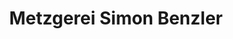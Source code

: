 ---
title: "Metzgerei Simon Benzler"
url: /esslingen-am-neckar/metzgerei-simon-benzler/
shop: Metzgerei
---